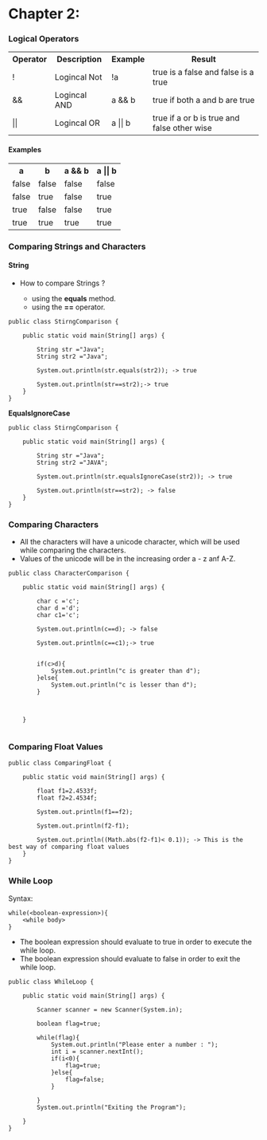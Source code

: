 # Chapter 2:

### Logical Operators

<table>

  <tr>
      <th>Operator</th>
      <th>Description</th>
      <th>Example</th>
      <th>Result</th>
  </tr>
  
  <tr>
    <td>!</td>
    <td>Logincal Not</td>
    <td>!a</td>
    <td>true is a false and false is a true</td>
  </tr>
  <tr>
      <td>&&</td>
      <td>Logincal AND</td>
      <td>a && b</td>
      <td>true if both a and b are true</td>
   </tr>
   <tr>
         <td>||</td>
         <td>Logincal OR</td>
         <td>a || b</td>
         <td>true if  a or b is true and false other wise</td>
    </tr>
    
    
</table>

#### Examples

<table>

<tr>
      <th>a</th>
      <th>b</th>
      <th>a && b</th>
      <th>a || b</th>
      
</tr>

<tr>
      <td>false</td>
      <td>false</td>
      <td>false</td>
      <td>false</td>
      
</tr>

<tr>
      <td>false</td>
      <td>true</td>
      <td>false</td>
      <td>true</td>
      
</tr>

<tr>
      <td>true</td>
      <td>false</td>
      <td>false</td>
      <td>true</td>
      
</tr>

<tr>
      <td>true</td>
      <td>true</td>
      <td>true</td>
      <td>true</td>
      
</tr>

</table>


### Comparing Strings and Characters

#### String

- How to compare Strings ?

    -   using the **equals** method.
    -   using the **==** operator.

```aidl
public class StirngComparison {

    public static void main(String[] args) {

        String str ="Java";
        String str2 ="Java";

        System.out.println(str.equals(str2)); -> true

        System.out.println(str==str2);-> true
    }
}
```

**EqualsIgnoreCase**


```aidl
public class StirngComparison {

    public static void main(String[] args) {

        String str ="Java";
        String str2 ="JAVA";

        System.out.println(str.equalsIgnoreCase(str2)); -> true

        System.out.println(str==str2); -> false
    }
}

```

### Comparing Characters

-   All the characters will have a unicode character, which will be used while comparing the characters.
-   Values of the unicode will be in the increasing order a - z anf A-Z.

```aidl
public class CharacterComparison {

    public static void main(String[] args) {

        char c ='c';
        char d ='d';
        char c1='c';

        System.out.println(c==d); -> false

        System.out.println(c==c1);-> true


        if(c>d){
            System.out.println("c is greater than d");
        }else{
            System.out.println("c is lesser than d");
        }



    }


```

### Comparing Float Values

```aidl
public class ComparingFloat {

    public static void main(String[] args) {

        float f1=2.4533f;
        float f2=2.4534f;

        System.out.println(f1==f2);

        System.out.println(f2-f1);
        
        System.out.println((Math.abs(f2-f1)< 0.1)); -> This is the best way of comparing float values
    }
}

```

### While Loop

Syntax:  

```aidl
while(<boolean-expression>){
    <while body>
}
```

-   The boolean expression should evaluate to true in order to execute the while loop.
-   The boolean expression should evaluate to false in order to exit the while loop.

```aidl
public class WhileLoop {

    public static void main(String[] args) {

        Scanner scanner = new Scanner(System.in);

        boolean flag=true;

        while(flag){
            System.out.println("Please enter a number : ");
            int i = scanner.nextInt();
            if(i<0){
                flag=true;
            }else{
                flag=false;
            }

        }
        System.out.println("Exiting the Program");

    }
}
```